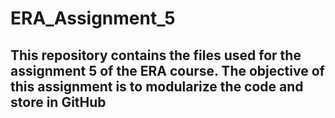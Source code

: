 # ERA_Assignment_5
This repository contains the files used for the assignment 5 of the ERA course. The objective of this assignment is to modularize the code and store in GitHub
---


